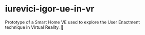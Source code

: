 # iurevici-igor-ue-in-vr
Prototype of a Smart Home VE used to explore the User Enactment technique in Virtual Reality. :house_with_garden:
